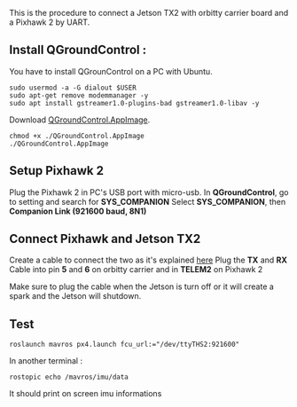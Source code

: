 This is the procedure to connect a Jetson TX2 with orbitty carrier board and a Pixhawk 2 by UART.
## Install QGroundControl :
You have to install QGrounControl on a PC with Ubuntu.
```
sudo usermod -a -G dialout $USER
sudo apt-get remove modemmanager -y
sudo apt install gstreamer1.0-plugins-bad gstreamer1.0-libav -y
```
Download  [QGroundControl.AppImage](https://s3-us-west-2.amazonaws.com/qgroundcontrol/latest/QGroundControl.AppImage).
```
chmod +x ./QGroundControl.AppImage
./QGroundControl.AppImage
 ```

## Setup Pixhawk 2
Plug the Pixhawk 2 in PC's USB port with micro-usb.
In **QGroundControl**, go to setting and search for **SYS_COMPANION**
Select **SYS_COMPANION**, then **Companion Link (921600 baud, 8N1)**

## Connect Pixhawk and Jetson TX2
Create a cable to connect the two as it's explained [here](https://github.com/NVIDIA-AI-IOT/redtail/wiki/Dev-board-UART-and-Pixhawk-connection)
Plug the **TX** and **RX** Cable into pin **5** and **6** on orbitty carrier and in **TELEM2** on Pixhawk 2

Make sure to plug the cable when the Jetson is turn off or it will create a spark and the Jetson will shutdown.

## Test
```
roslaunch mavros px4.launch fcu_url:="/dev/ttyTHS2:921600"
```
In another terminal :
```
rostopic echo /mavros/imu/data
```
It should print on screen imu informations

